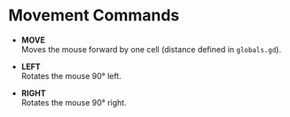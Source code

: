 # Movement Commands

- **MOVE**  
  Moves the mouse forward by one cell (distance defined in `globals.gd`).

- **LEFT**  
  Rotates the mouse 90° left.

- **RIGHT**  
  Rotates the mouse 90° right.
